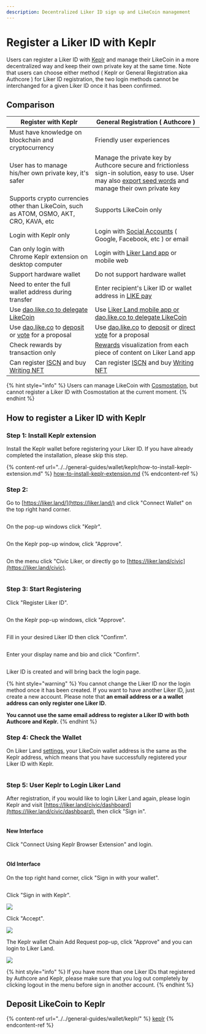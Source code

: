 ```yaml
---
description: Decentralized Liker ID sign up and LikeCoin management
---
```


# Register a Liker ID with Keplr

Users can register a Liker ID with [Keplr](../../general-guides/wallet/keplr/) and manage their LikeCoin in a more decentralized way and keep their own private key at the same time. Note that users can choose either method ( Keplr or General Registration aka Authcore ) for Liker ID registration, the two login methods cannot be interchanged for a given Liker ID once it has been confirmed.

## **Comparison**

| **Register with Keplr**                                                                                                                                                            | **General Registration ( Authcore )**                                                                                                                                                     |
| ---------------------------------------------------------------------------------------------------------------------------------------------------------------------------------- | ----------------------------------------------------------------------------------------------------------------------------------------------------------------------------------------- |
| Must have knowledge on blockchain and cryptocurrency                                                                                                                               | Friendly user experiences                                                                                                                                                                 |
| User has to manage his/her own private key, it's safer                                                                                                                             | Manage the private key by Authcore secure and frictionless sign-in solution, easy to use. User may also [export seed words](export-seed-words.md) and manage their own private key        |
| Supports crypto currencies other than LikeCoin, such as ATOM, OSMO, AKT, CRO, KAVA, etc                                                                                            | Supports LikeCoin only                                                                                                                                                                    |
| Login with Keplr only                                                                                                                                                              | Login with [Social Accounts](register/social-media-logins.md) ( Google, Facebook, etc ) or email                                                                                          |
| Can only login with Chrome Keplr extension on desktop computer                                                                                                                     | Login with [Liker Land app](../liker-land/download.md) or mobile web                                                                                                                      |
| Support hardware wallet                                                                                                                                                            | Do not support hardware wallet                                                                                                                                                            |
| Need to enter the full wallet address during transfer                                                                                                                              | Enter recipient's Liker ID or wallet address in [LIKE pay](../../general-guides/wallet/like-pay.md)                                                                                       |
| Use [dao.like.co to delegate LikeCoin](../../general-guides/stake/delegation-of-likecoin.md#delegate-via-dao.like.co)                                                              | Use [Liker Land mobile app or dao.like.co to delegate LikeCoin](../../general-guides/stake/delegation-of-likecoin.md)                                                                     |
| Use [dao.like.co](https://dao.like.co/) to [deposit](../../general-guides/governance/proposal-deposit.md) or [vote](../../general-guides/governance/direct-vote.md) for a proposal | Use [dao.like.co](https://dao.like.co/) to [deposit](../../general-guides/governance/proposal-deposit.md) or [direct vote](../../general-guides/governance/direct-vote.md) for a proposal |
| Check rewards by transaction only                                                                                                                                                  | [Rewards](../creatortools/rewards.md) visualization from each piece of content on Liker Land app                                                                                          |
| Can register [ISCN](../../general-guides/decentralized-publishing/app.like.co.md) and buy [Writing NFT](../../general-guides/writing-nft/collect-writing-nft.md)                   | Can register [ISCN](../../general-guides/decentralized-publishing/app.like.co.md) and buy [Writing NFT](../../general-guides/writing-nft/collect-writing-nft.md)                          |

{% hint style="info" %}
Users can manage LikeCoin with [Cosmostation](../../general-guides/wallet/cosmostation/), but cannot register a Liker ID with Cosmostation at the current moment.
{% endhint %}

## **How to register a Liker ID with Keplr**

### **Step 1: Install Keplr extension**

Install the Keplr wallet before registering your Liker ID. If you have already completed the installation, please skip this step.

{% content-ref url="../../general-guides/wallet/keplr/how-to-install-keplr-extension.md" %}
[how-to-install-keplr-extension.md](../../general-guides/wallet/keplr/how-to-install-keplr-extension.md)
{% endcontent-ref %}

### Step 2:&#x20;

Go to [https://liker.land/](https://liker.land/) and click "Connect Wallet" on the top right hand corner.

<figure><img src="../../.gitbook/assets/Keplr Register Liker ID 01.png" alt=""><figcaption></figcaption></figure>

On the pop-up windows click "Keplr".

<figure><img src="../../.gitbook/assets/Keplr Register Liker ID 02.png" alt=""><figcaption></figcaption></figure>

On the Keplr pop-up window, click "Approve".

<figure><img src="../../.gitbook/assets/Keplr Register Liker ID 03.png" alt=""><figcaption></figcaption></figure>

On the menu click "Civic Liker, or directly go to [https://liker.land/civic](https://liker.land/civic).

<figure><img src="../../.gitbook/assets/Keplr Register Liker ID 04.png" alt=""><figcaption></figcaption></figure>

### Step 3: Start Registering

Click "Register Liker ID".

<figure><img src="../../.gitbook/assets/Keplr Register Liker ID 05-en.png" alt=""><figcaption></figcaption></figure>

On the Keplr pop-up windows, click "Approve".

<figure><img src="../../.gitbook/assets/Keplr Register Liker ID 06-en.png" alt=""><figcaption></figcaption></figure>

Fill in your desired Liker ID then click "Confirm".

<figure><img src="../../.gitbook/assets/Keplr Register Liker ID 07-en.png" alt=""><figcaption></figcaption></figure>

Enter your display name and bio and click "Confirm".

<figure><img src="../../.gitbook/assets/Keplr Register Liker ID 08-en.png" alt=""><figcaption></figcaption></figure>

Liker ID is created and will bring back the login page.

{% hint style="warning" %}
You cannot change the Liker ID nor the login method once it has been created. If you want to have another Liker ID, just create a new account. Please note that **an email address or a a wallet address can only register one Liker ID**.

**You cannot use the same email address to register a Liker ID with both Authcore and Keplr.**
{% endhint %}

### Step 4: Check the Wallet

On Liker Land [settings](https://like.co/in/settings), your LikeCoin wallet address is the same as the Keplr address, which means that you have successfully registered your Liker ID with Keplr.

<figure><img src="../../.gitbook/assets/Keplr Register Liker ID 09-en.png" alt=""><figcaption></figcaption></figure>

### Step 5: User Keplr to Login Liker Land

After registration, if you would like to login Liker Land again, please login Keplr and visit [https://liker.land/civic/dashboard](https://liker.land/civic/dashboard), then click "Sign in".

<figure><img src="../../.gitbook/assets/Keplr Liker ID 11-en.png" alt=""><figcaption></figcaption></figure>

#### New Interface

Click "Connect Using Keplr Browser Extension" and login.

<figure><img src="broken-reference" alt=""><figcaption></figcaption></figure>

#### Old Interface

On the top right hand corner, click "Sign in with your wallet".

<figure><img src="broken-reference" alt=""><figcaption></figcaption></figure>

Click "Sign in with Keplr".

![](<../../.gitbook/assets/Keplr Liker ID 10-en.png>)

Click "Accept".

![](<../../.gitbook/assets/Keplr Liker ID 09-en.png>)

The Keplr wallet Chain Add Request pop-up, click "Approve" and you can login to Liker Land.

![](broken-reference)

{% hint style="info" %}
If you have more than one Liker IDs that registered by Authcore and Keplr, please make sure that you log out completely by clicking logout in the menu before sign in another account.
{% endhint %}

## Deposit LikeCoin to Keplr

{% content-ref url="../../general-guides/wallet/keplr/" %}
[keplr](../../general-guides/wallet/keplr/)
{% endcontent-ref %}
